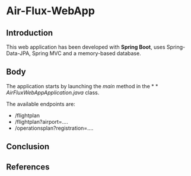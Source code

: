 # Air-Flux-WebApp

## Introduction

This web application has been developed with **Spring Boot**, uses Spring-Data-JPA, Spring MVC and a memory-based database.


## Body
The application starts by launching the *main* method in the *  * *AirFluxWebAppApplication.java* class.

The available endpoints are:

  * /flightplan
  * /flightplan?airport=....
  * /operationsplan?registration=....


## Conclusion

## References
